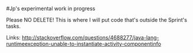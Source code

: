 
#Jp's experimental work in progress

Please NO DELETE!
This is where I will put code that's outside the Sprint's tasks.

Links:
http://stackoverflow.com/questions/4688277/java-lang-runtimeexception-unable-to-instantiate-activity-componentinfo

